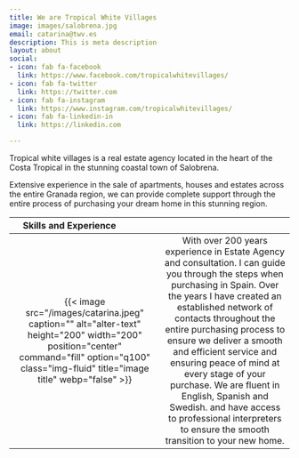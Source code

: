 ```yaml
---
title: We are Tropical White Villages
image: images/salobrena.jpg
email: catarina@twv.es
description: This is meta description
layout: about
social:
- icon: fab fa-facebook
  link: https://www.facebook.com/tropicalwhitevillages/
- icon: fab fa-twitter
  link: https://twitter.com
- icon: fab fa-instagram
  link: https://www.instagram.com/tropicalwhitevillages/
- icon: fab fa-linkedin-in
  link: https://linkedin.com

---
```

Tropical white villages is a real estate agency located in the heart of the Costa Tropical in the stunning coastal town of Salobrena.

Extensive experience in the sale of apartments, houses and estates across the entire Granada region, we can provide complete support through the entire process of purchasing your dream home in this stunning region.

|  <div style="width:200px">Skills and Experience</div>      |          |
| :------------------:     |:-------------: |
|{{< image src="/images/catarina.jpeg" caption="" alt="alter-text" height="200" width="200" position="center" command="fill" option="q100" class="img-fluid" title="image title" webp="false" >}}       | With over 200 years experience in Estate Agency and consultation. I can guide you through the steps when purchasing in Spain. Over the years I have created an established network of contacts throughout the entire purchasing process to ensure we deliver a smooth and efficient service and ensuring peace of mind at every stage of your purchase. We are fluent in English, Spanish and Swedish. and have access to professional interpreters to ensure the smooth transition to your new home.      |